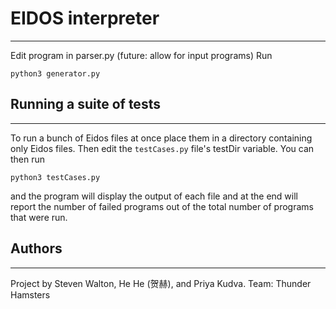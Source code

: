 # EIDOS interpreter
-------------------
Edit program in parser.py (future: allow for input programs)
Run
```
python3 generator.py
```

## Running a suite of tests
---------------------------
To run a bunch of Eidos files at once place them in a directory containing only
Eidos files. Then edit the `testCases.py` file's testDir variable. You can then
run
```
python3 testCases.py
```
and the program will display the output of each file and at the end will report
the number of failed programs out of the total number of programs that were run.

## Authors
---------
Project by Steven Walton, He He (贺赫), and Priya Kudva. Team: Thunder Hamsters
